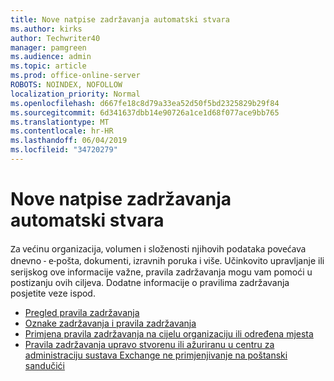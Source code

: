 ```yaml
---
title: Nove natpise zadržavanja automatski stvara
ms.author: kirks
author: Techwriter40
manager: pamgreen
ms.audience: admin
ms.topic: article
ms.prod: office-online-server
ROBOTS: NOINDEX, NOFOLLOW
localization_priority: Normal
ms.openlocfilehash: d667fe18c8d79a33ea52d50f5bd2325829b29f84
ms.sourcegitcommit: 6d341637dbb14e90726a1ce1d68f077ace9bb765
ms.translationtype: MT
ms.contentlocale: hr-HR
ms.lasthandoff: 06/04/2019
ms.locfileid: "34720279"
---
```

# <a name="new-retention-labels-created-automatically"></a>Nove natpise zadržavanja automatski stvara

<p><span style="font-family: 'Segoe UI',sans-serif;">Za većinu organizacija, volumen i složenosti njihovih podataka povećava dnevno - e-pošta, dokumenti, izravnih poruka i više.</span> Učinkovito upravljanje ili serijskog ove informacije važne, pravila zadržavanja mogu vam pomoći u postizanju ovih ciljeva. Dodatne informacije o pravilima zadržavanja posjetite veze ispod.</p> <ul> <li><a href="https://docs.microsoft.com/en-us/office365/securitycompliance/retention-policies">Pregled pravila zadržavanja</a></li> <li><a href="https://docs.microsoft.com/en-us/exchange/security-and-compliance/messaging-records-management/retention-tags-and-policies">Oznake zadržavanja i pravila zadržavanja</a></li> <li><a href="https://docs.microsoft.com/en-us/office365/securitycompliance/retention-policies#applying-a-retention-policy-to-an-entire-organization-or-specific-locations">Primjena pravila zadržavanja na cijelu organizaciju ili određena mjesta</a></li> <li><a href="https://docs.microsoft.com/en-us/alchemyinsights/retention-policies-in-exchange-admin-center-not-working">Pravila zadržavanja upravo stvorenu ili ažuriranu u centru za administraciju sustava Exchange ne primjenjivanje na poštanski sandučići</a></li> </ul>

